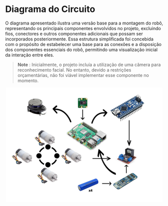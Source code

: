 # Diagrama do Circuito

O diagrama apresentado ilustra uma versão base para a montagem do robô, representando os principais componentes envolvidos no projeto, excluindo fios, conectores e outros componentes adicionais que possam ser incorporados posteriormente. Essa estrutura simplificada foi concebida com o propósito de estabelecer uma base para as conexões e a disposição dos componentes essenciais do robô, permitindo uma visualização inicial da interação entre eles.

   > **Note** :
   > Inicialmente, o projeto incluía a utilização de uma câmera para reconhecimento facial. No entanto, devido a restrições orçamentárias, não foi viável implementar esse componente no momento.
   
<div align="center">
     <img src="./img/diagram.png" alt="Diagram Robot" width="500px">
</div>